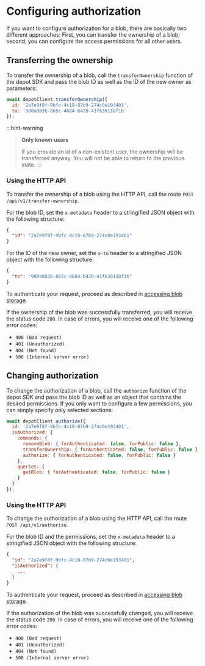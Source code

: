 # Configuring authorization

If you want to configure authorization for a blob, there are basically two different approaches: First, you can transfer the ownership of a blob; second, you can configure the access permissions for all other users.

## Transferring the ownership

To transfer the ownership of a blob, call the `transferOwnership` function of the depot SDK and pass the blob ID as well as the ID of the new owner as parameters:

```javascript
await depotClient.transferOwnership({
  id: '2a7e9f8f-9bfc-4c19-87b9-274c0e193401',
  to: '9d0ad83b-865c-4684-b420-41f630118f1b'
});
```

:::hint-warning
> **Only known users**
>
> If you provide an id of a non-existent user, the ownership will be transferred anyway. You will not be able to return to the previous state.
:::

### Using the HTTP API

To transfer the ownership of a blob using the HTTP API, call the route `POST /api/v1/transfer-ownership`.

For the blob ID, set the `x-metadata` header to a stringified JSON object with the following structure:

```json
{
  "id": "2a7e9f8f-9bfc-4c19-87b9-274c0e193401"
}
```

For the ID of the new owner, set the `x-to` header to a stringified JSON object with the following structure:

```json
{
  "to": "9d0ad83b-865c-4684-b420-41f630118f1b"
}
```

To authenticate your request, proceed as described in [accessing blob storage](../accessing-blob-storage/#using-the-http-api).

If the ownership of the blob was successfully transferred, you will receive the status code `200`. In case of errors, you will receive one of the following error codes:

- `400 (Bad request)`
- `401 (Unauthorized)`
- `404 (Not found)`
- `500 (Internal server error)`

## Changing authorization

To change the authorization of a blob, call the `authorize` function of the depot SDK and pass the blob ID as well as an object that contains the desired permissions. If you only want to configure a few permissions, you can simply specify only selected sections:

```javascript
await depotClient.authorize({
  id: '2a7e9f8f-9bfc-4c19-87b9-274c0e193401',
  isAuthorized: {
    commands: {
      removeBlob: { forAuthenticated: false, forPublic: false },
      transferOwnership: { forAuthenticated: false, forPublic: false },
      authorize: { forAuthenticated: false, forPublic: false }
    },
    queries: {
      getBlob: { forAuthenticated: false, forPublic: false }
    }
  }
});
```

### Using the HTTP API

To change the authorization of a blob using the HTTP API, call the route `POST /api/v1/authorize`.

For the blob ID and the permissions, set the `x-metadata` header to a stringified JSON object with the following structure:

```json
{
  "id": "2a7e9f8f-9bfc-4c19-87b9-274c0e193401",
  "isAuthorized": {
    ...
  }
}
```

To authenticate your request, proceed as described in [accessing blob storage](../accessing-blob-storage/#using-the-http-api).

If the authorization of the blob was successfully changed, you will receive the status code `200`. In case of errors, you will receive one of the following error codes:

- `400 (Bad request)`
- `401 (Unauthorized)`
- `404 (Not found)`
- `500 (Internal server error)`
